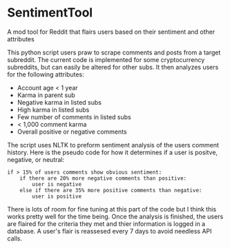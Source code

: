 # SentimentTool
A mod tool for Reddit that flairs users based on their sentiment and other attributes

This python script users praw to scrape comments and posts from a target subreddit. The current code is implemented for some cryptocurrency subreddits, but can easily be altered for other subs. It then analyzes users for the following attributes:
	
* Account age < 1 year
* Karma in parent sub
* Negative karma in listed subs
* High karma in listed subs
* Few number of comments in listed subs
* < 1,000 comment karma
* Overall positive or negative comments

The script uses NLTK to preform sentiment analysis of the users comment history. Here is the pseudo code for how it determines if a user is positve, negative, or neutral:

	if > 15% of users comments show obvious sentiment:
		if there are 20% more negative comments than positive:
			user is negative
		else if there are 35% more positive comments than negative:
			user is positive

There is lots of room for fine tuning at this part of the code but I think this works pretty well for the time being. Once the analysis is finished, the users are flaired for the criteria they met and thier information is logged in a database. A user's flair is reassesed every 7 days to avoid needless API calls.
